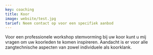 ```yaml
---
key: coaching
title: Koor
image: website/test.jpg
tarief: Neem contact op voor een specifiek aanbod
---
```

V﻿oor een professionele workshop stemvorming bij uw koor kunt u mij vragen om uw koorleden te komen inspireren. Aandacht is er voor alle zangtechnische aspecten van zowel individuele als koorklank.
